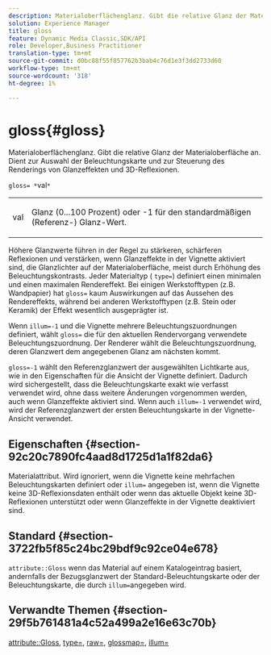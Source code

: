 ```yaml
---
description: Materialoberflächenglanz. Gibt die relative Glanz der Materialoberfläche an. Dient zur Auswahl der Beleuchtungskarte und zur Steuerung des Renderings von Glanzeffekten und 3D-Reflexionen.
solution: Experience Manager
title: gloss
feature: Dynamic Media Classic,SDK/API
role: Developer,Business Practitioner
translation-type: tm+mt
source-git-commit: d0bc88f55f857762b3bab4c76d1e3f3dd2733d60
workflow-type: tm+mt
source-wordcount: '318'
ht-degree: 1%

---
```



# gloss{#gloss}

Materialoberflächenglanz. Gibt die relative Glanz der Materialoberfläche an. Dient zur Auswahl der Beleuchtungskarte und zur Steuerung des Renderings von Glanzeffekten und 3D-Reflexionen.

`gloss= *`val`*`

<table id="simpletable_82166CA080AD401180404462FB2407D7"> 
 <tr class="strow"> 
  <td class="stentry"> <p><span class="codeph"> <span class="varname"> val</span> </span> </p></td> 
  <td class="stentry"> <p>Glanz (0...100 Prozent) oder -1 für den standardmäßigen (Referenz-) Glanz-Wert. </p></td> 
 </tr> 
</table>

Höhere Glanzwerte führen in der Regel zu stärkeren, schärferen Reflexionen und verstärken, wenn Glanzeffekte in der Vignette aktiviert sind, die Glanzlichter auf der Materialoberfläche, meist durch Erhöhung des Beleuchtungskontrasts. Jeder Materialtyp ( `type=`) definiert einen minimalen und einen maximalen Rendereffekt. Bei einigen Werkstofftypen (z.B. Wandpapier) hat `gloss=` kaum Auswirkungen auf das Aussehen des Rendereffekts, während bei anderen Werkstofftypen (z.B. Stein oder Keramik) der Effekt wesentlich ausgeprägter ist.

Wenn `illum=-1` und die Vignette mehrere Beleuchtungszuordnungen definiert, wählt `gloss=` die für den aktuellen Rendervorgang verwendete Beleuchtungszuordnung. Der Renderer wählt die Beleuchtungszuordnung, deren Glanzwert dem angegebenen Glanz am nächsten kommt.

`gloss=-1` wählt den Referenzglanzwert der ausgewählten Lichtkarte aus, wie in den Eigenschaften für die Ansicht der Vignette definiert. Dadurch wird sichergestellt, dass die Beleuchtungskarte exakt wie verfasst verwendet wird, ohne dass weitere Änderungen vorgenommen werden, auch wenn Glanzeffekte aktiviert sind. Wenn auch `illum=-1` verwendet wird, wird der Referenzglanzwert der ersten Beleuchtungskarte in der Vignette-Ansicht verwendet.

## Eigenschaften {#section-92c20c7890fc4aad8d1725d1a1f82da6}

Materialattribut. Wird ignoriert, wenn die Vignette keine mehrfachen Beleuchtungskarten definiert oder `illum=` angegeben ist, wenn die Vignette keine 3D-Reflexionsdaten enthält oder wenn das aktuelle Objekt keine 3D-Reflexionen unterstützt oder wenn Glanzeffekte in der Vignette deaktiviert sind.

## Standard {#section-3722fb5f85c24bc29bdf9c92ce04e678}

`attribute::Gloss` wenn das Material auf einem Katalogeintrag basiert, andernfalls der Bezugsglanzwert der Standard-Beleuchtungskarte oder der Beleuchtungskarte, die durch  `illum=`angegeben wird.

## Verwandte Themen {#section-29f5b761481a4c52a499a2e16e63c70b}

[attribute::Gloss](../../../../../ir-api/material-cat/image-rendering-api-ref/c-ir-material-catalog/c-ir-material-data-reference/r-ir-cat-gloss.md#reference-5277f62a67e2408ab94699aa712f1eeb),  [type=](../../../../../ir-api/http-protocol/image-rendering-api-ref/c-ir-http-protocol-ref/c-ir-http-protocol-command-reference/r-ir-http-type.md#reference-128c7de89e2d46838019b560f3f84a35),  [raw=](../../../../../ir-api/http-protocol/image-rendering-api-ref/c-ir-http-protocol-ref/c-ir-http-protocol-command-reference/r-ir-rough.md#reference-00add846b09f4dc39420bda1ca414180),  [glossmap=](../../../../../ir-api/http-protocol/image-rendering-api-ref/c-ir-http-protocol-ref/c-ir-http-protocol-command-reference/r-ir-glossmap.md#reference-99940148ae6a401482b2d03c68530f3a),  [illum=](../../../../../ir-api/http-protocol/image-rendering-api-ref/c-ir-http-protocol-ref/c-ir-http-protocol-command-reference/r-ir-http-illum.md#reference-8efe483a30684022bfe711eb73efbee6)
